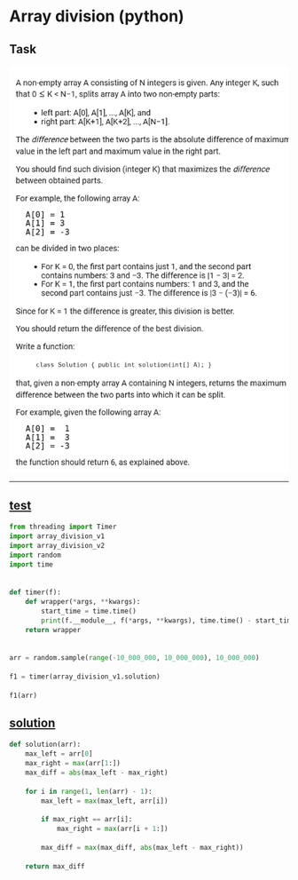 # Array division (python)

## Task

![Example](img/array_division_task.png)

---

## [test](https://github.com/antovk/test-tasks/blob/main/array-division/array_division_test.py)

```python
from threading import Timer
import array_division_v1
import array_division_v2
import random
import time


def timer(f):
    def wrapper(*args, **kwargs):
        start_time = time.time()
        print(f.__module__, f(*args, **kwargs), time.time() - start_time)
    return wrapper


arr = random.sample(range(-10_000_000, 10_000_000), 10_000_000)

f1 = timer(array_division_v1.solution)

f1(arr)
```

## [solution](https://github.com/antovk/test-tasks/blob/main/array-division/array_division_v1.py)

```python
def solution(arr):
    max_left = arr[0]
    max_right = max(arr[1:])
    max_diff = abs(max_left - max_right)

    for i in range(1, len(arr) - 1):
        max_left = max(max_left, arr[i])

        if max_right == arr[i]:
            max_right = max(arr[i + 1:])

        max_diff = max(max_diff, abs(max_left - max_right))

    return max_diff

```
